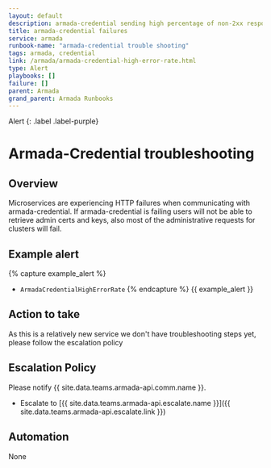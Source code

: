 ```yaml
---
layout: default
description: armada-credential sending high percentage of non-2xx responses
title: armada-credential failures
service: armada
runbook-name: "armada-credential trouble shooting"
tags: armada, credential
link: /armada/armada-credential-high-error-rate.html
type: Alert
playbooks: []
failure: []
parent: Armada
grand_parent: Armada Runbooks
---
```


Alert
{: .label .label-purple}

# Armada-Credential troubleshooting

## Overview

Microservices are experiencing HTTP failures when communicating with armada-credential. If armada-credential is failing users will not be able to retrieve admin certs and keys, also most of the administrative requests for clusters will fail.

## Example alert
{% capture example_alert %}
- `ArmadaCredentialHighErrorRate`
{% endcapture %}
{{ example_alert }}

## Action to take
As this is a relatively new service we don't have troubleshooting steps yet, please follow the escalation policy

## Escalation Policy
Please notify {{ site.data.teams.armada-api.comm.name }}.

- Escalate to [{{ site.data.teams.armada-api.escalate.name }}]({{ site.data.teams.armada-api.escalate.link }})

## Automation
None
